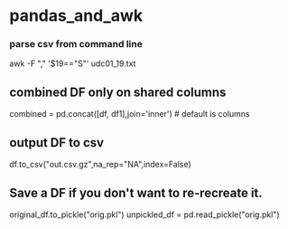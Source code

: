 # pandas_and_awk

### parse csv from command line
awk -F "," '$19=="S"' udc01_19.txt

## combined DF only on shared columns
combined = pd.concat([df, df1],join='inner')  # default is columns

## output DF to csv
df.to_csv("out.csv.gz",na_rep="NA",index=False)

## Save a DF if you don't want to re-recreate it.
original_df.to_pickle("orig.pkl")
unpickled_df = pd.read_pickle("orig.pkl")
